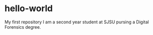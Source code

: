 # hello-world
My first repository
I am a second year student at SJSU pursing a Digital Forensics degree. 
